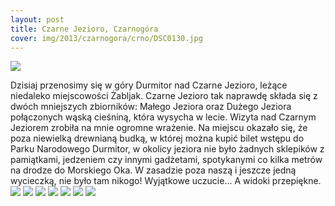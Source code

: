 ```yaml
---
layout: post
title: Czarne Jezioro, Czarnogóra
cover: img/2013/czarnogora/crno/DSC0130.jpg
---
```

<img src="/img/2013/czarnogora/crno/DSC0130.jpg">

Dzisiaj przenosimy się w góry Durmitor nad Czarne Jezioro, leżące niedaleko miejscowości Żabljak. Czarne Jezioro tak naprawdę składa się z dwóch mniejszych zbiorników: Małego Jeziora oraz Dużego Jeziora połączonych wąską cieśniną, która wysycha w lecie.
Wizyta nad Czarnym Jeziorem zrobiła na mnie ogromne wrażenie. Na miejscu okazało się, że poza niewielką drewnianą budką, w której można kupić bilet wstępu do Parku Narodowego Durmitor, w okolicy jeziora nie było żadnych sklepików z pamiątkami, jedzeniem czy innymi gadżetami, spotykanymi co kilka metrów na drodze do Morskiego Oka. W zasadzie poza naszą i jeszcze jedną wycieczką, nie było tam nikogo! Wyjątkowe uczucie... A widoki przepiękne.
<img src="/img/2013/czarnogora/crno/DSC0125.jpg">
<img src="/img/2013/czarnogora/crno/DSC0129.jpg">
<img src="/img/2013/czarnogora/crno/DSC0137.jpg">
<img src="/img/2013/czarnogora/crno/DSC0149.jpg">
<img src="/img/2013/czarnogora/crno/DSC0161.jpg">
<img src="/img/2013/czarnogora/crno/DSC0163.jpg">
<img src="/img/2013/czarnogora/crno/DSC0165.jpg">

<div class="fb-comments" data-href="http://emilkape.github.io/Crno-2013" data-numposts="5" data-width="100%"></div>

